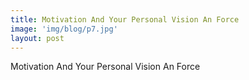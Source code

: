 ```yaml
---
title: Motivation And Your Personal Vision An Force
image: 'img/blog/p7.jpg'
layout: post
---
```


Motivation And Your Personal Vision An Force
